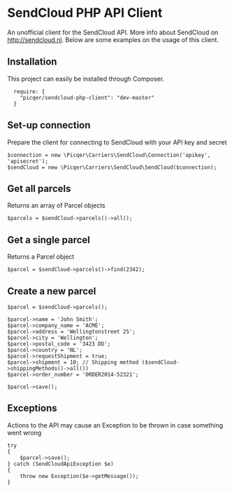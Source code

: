 SendCloud PHP API Client
==========

An unofficial client for the SendCloud API. More info about SendCloud on http://sendcloud.nl. Below are some examples on the usage of this client.

## Installation
This project can easily be installed through Composer.

```
  require: {
    "picqer/sendcloud-php-client": "dev-master"
  }
```

## Set-up connection
Prepare the client for connecting to SendCloud with your API key and secret
```
$connection = new \Picqer\Carriers\SendCloud\Connection('apikey', 'apisecret');
$sendCloud = new \Picqer\Carriers\SendCloud\SendCloud($connection);
```

## Get all parcels
Returns an array of Parcel objects
```
$parcels = $sendCloud->parcels()->all();
```

## Get a single parcel
Returns a Parcel object
```
$parcel = $sendCloud->parcels()->find(2342);
```

## Create a new parcel
```
$parcel = $sendCloud->parcels();

$parcel->name = 'John Smith';
$parcel->company_name = 'ACME';
$parcel->address = 'Wellingtonstreet 25';
$parcel->city = 'Wellington';
$parcel->postal_code = '3423 DD';
$parcel->country = 'NL';
$parcel->requestShipment = true;
$parcel->shipment = 10; // Shipping method ($sendCloud->shippingMethods()->all())
$parcel->order_number = 'ORDER2014-52321';

$parcel->save();
```

## Exceptions
Actions to the API may cause an Exception to be thrown in case something went wrong
```
try
{
    $parcel->save();
} catch (SendCloudApiException $e)
{
    throw new Exception($e->getMessage());
}
```
